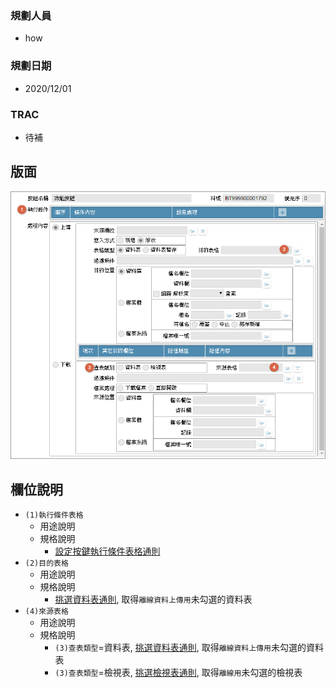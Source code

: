 ### <div id="user">規劃人員</div>
* how

### <div id="updatedate">規劃日期</div>
* 2020/12/01

### <div id="trac">TRAC</div>
* <ps>待補</ps> 

## <div id="layout">版面</div>
![pic][image_BAAFileTransmission]

## <div id="object-desc">欄位說明</div>
* `(1)執行條件表格`
    * 用途說明
    * 規格說明
        * [設定按鍵執行條件表格通則][link_ruledialog11]
* `(2)目的表格`
    * 用途說明
    * 規格說明
        * [挑選資料表通則][link_ruledialog3], 取得`離線資料上傳用`未勾選的資料表
* `(4)來源表格`
    * 用途說明
    * 規格說明
        * `(3)查表類型`=資料表, [挑選資料表通則][link_ruledialog3], 取得`離線資料上傳用`未勾選的資料表
        * `(3)查表類型`=檢視表, [挑選檢視表通則][link_ruledialog4], 取得`離線用`未勾選的檢視表

<!-- 圖片 -->
[image_BAAFileTransmission]:attachment/BAAFileTransmission.png

<!-- 超連結 -->
[link_ruledialog3]:/8.10.0/IDE/Specification/RulesDialog/README#ruledialog3 "共用通則_開啟單據/挑選資料表通則"
[link_ruledialog4]:/8.10.0/IDE/Specification/RulesDialog/README#ruledialog4 "共用通則_開啟單據/挑選檢視表通則"
[link_ruledialog11]:../RulesDialog/README#ruledialog11 "共用通則_開啟單據/設定按鍵執行條件表格通則"